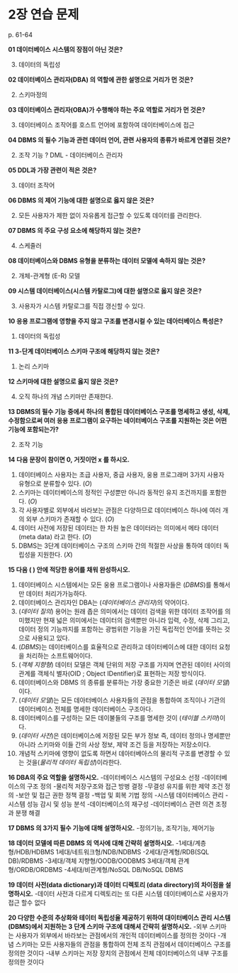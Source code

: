 # 2장 연습 문제

p. 61-64

**01 데이터베이스 시스템의 장점이 아닌 것은?**

3. 데이터의 독립성

**02 데이터베이스 관리자(DBA) 의 역할에 관한 설명으로 거리가 먼 것은?**

2. 스키마정의

**03 데이터베이스 관리자(OBA)가 수행해야 하는 주요 역할로 거리가 먼 것은?**

3. 데이터베이스 조작어를 호스트 언어에 포함하여 데이터베이스에 접근

**04 DBMS 의 필수 기능과 관런 데이터 언어, 관련 사용자의 종류가 바르게 연결된 것은?**

2. 조작 기능 ? DML - 데이터베이스 관리자

**05 DDL과 가장 관련이 적은 것은?**

3. 데이터 조작어

**06 DBMS 의 제어 기능에 대한 설명으로 옳지 않은 것은?**

2. 모든 사용자가 제한 없이 자유롭게 접근할 수 있도록 데이터를 관리한다.

**07 DBMS 의 주요 구성 요소에 해당하지 않는 것은?**

4. 스케줄러

**08 데이터베이스와 DBMS 유형을 분류하는 데이터 모델에 속하지 않는 것은?**

2. 개체-관계형 (E-R) 모델

**09 시스템 데이터베이스(시스템 카탈로그)에 대한 설명으로 옳지 않은 것은?**

3. 사용자가 시스템 카탈로그를 직접 갱신할 수 있다.

**10 응용 프로그램에 영향을 주지 않고 구조를 변경시컬 수 있는 데아터베이스 특성은?**

1. 데이터의 독립성

**11 3-단계 데이터베이스 스키마 구조에 해당하지 않는 것은?**

1. 논리 스키마

**12 스키마에 대한 설명으로 옳지 않은 것은?**

4. 오직 하나의 개념 스키마만 존재한다.

**13 DBMS의 필수 기능 중에셔 하나의 통합된 데이터베이스 구조를 명세하고 생성, 삭제, 수정함으로써 여러 응용 프로그램이 요구하는 네이터베이스 구조를 지원하는 것은 어떤 기능에 포함되는가?**

2. 조작 기능

**14 다음 문장이 참이면 0, 거짓이먼 x 를 하시오.**

1. 데이터베이스 사용자는 초급 사용자, 중급 사용자, 웅용 프로그래머 3가지 사용자 유형으로 분류할수 있다. (_O_)
2. 스키마는 데이터베이스의 정적인 구성뿐만 아니라 동적인 유지 조건까지를 포함한다. (_O_)
3. 각 사용자별로 외부에서 바라보는 관점은 다양하므로 데이터베이스 하나에 여러 개의 외부 스키마가 존재할 수 있다. (_O_)
4. 데이터 사전에 저장된 데이터는 한 차원 높은 데이터라는 의미에서 메타 데이터 (meta data) 라고 한다. (_O_)
5. DBMS는 3단계 데이터베이스 구조의 스키마 간의 적절한 사상을 통하여 데이터 독립성을 지원한다. (_X_)

**15 다음 ( ) 안에 적당한 용어를 채워 완성하시오.**

1. 데이터베이스 시스템에서는 모든 웅용 프로그램이나 사용자들은 (_DBMS_)를 통해서만 데이터 처리가가능하다.
2. 데이터베이스 관리자인 DBA는 (_데이터베이스 관리자_)의 약어이다.
3. (_데이터 질의_) 용어는 원래 좁은 의미에서는 데이터 검색을 위한 데이터 조작어를 의미했지만 현재 넓은 의미에서는 데이터의 검색뿐만 아니라 입력, 수정, 삭제 그리고, 데이터 정의 기능까지를 포함하는 광범위한 기능을 가진 독립적인 언어를 뜻하는 것으로 사용되고 있다.
4. (_DBMS_)는 데이터베이스를 효율적으로 관리하고 데이터베이스에 대한 데이터 요청을 처리하는 소프트웨어이다.
5. (_객체 지향형_) 데이터 모델은 객체 단위의 저장 구조를 가지며 연관된 데이터 사이의 관계를 객체식 별자(OID ; Object IDentifier)로 표현하는 저장 방식이다.
6. 데이터베이스와 DBMS 의 종류를 분류하는 가장 중요한 기준은 바로 (_데이터 모델_)이다.
7. (_데이터 모델_)는 모든 데아터베이스 사용자들의 관점을 통합하여 조직이나 기관의 데이터베이스 전체를 명세한 데이터베이스 구조아다.
8. 데이터베이스를 구성하는 모든 데이불들의 구조를 명세한 것이 (_테이블 스키마_)이다.
9. (_데이터 사전_)은 데이터베이스에 저장된 모든 부가 정보 즉, 데이터 정의나 명세뿐만 아니라 스키마와 이들 간의 사상 정보, 제약 조건 등을 저장하는 저장소이다.
10. 개념적 스키마에 영향이 없도록 하면서 데아터베아스의 물리적 구조를 변경할 수 있는 것을(_물리적 데이터 독립성_)이라한다.

**16 DBA의 주요 역할을 설명하시오.**
 -데이터베이스 시스템의 구성요소 선정
 -데이터베이스의 구조 정의
 -물리적 저장구조와 접근 방벙 결정
 -무결성 유지를 위한 제약 조건 정의
 -보안 및 접근 권한 정책 결정
 -백업 및 회복 기법 정의
 -시스템 데이터베이스 관리
 -시스템 성능 감시 및 성능 분석
 -데이터베이스의 재구성
 -데이터베이스 관련 의견 조정과 분쟁 해결
 
**17 DBMS 의 3가지 필수 기능에 대해 설명하시오.**
 -정의기능, 조작기능, 제어기능
 
**18 데이터 모델에 따른 DBMS 의 역사에 대해 간략히 설명하시오.**
 -1세대/계층형/HDB/HDBMS
  1세대/네트워크형/NDB/NDBMS
 -2세대/관계형/RDB(SQL DB)/RDBMS
 -3세대/객체 지향형/OODB/OODBMS
  3세대/객체 관계형/ORDB/ORDBMS
 -4세대/비관계형/NoSQL DB/NoSQL DBMS
 
**19 데이터 사전(data dictionary)과 데이터 디렉토리 (data directory)의 차이점을 설명하시오.**
 -데이터 사전과 다르게 디렉토리는 또 다른 시스템 데이터베이스로 사용자가 접근 할수 없다
 
**20 다양한 수준의 추상화와 테이터 독립성율 제공하기 위하여 대이터베이스 관리 시스템 (DBMS)에서 지원하는 3 단계 스키마 구조에 대해셔 간략히 설명하시오.**
 -외부 스키마는 사용자가 외부에서 바라보는 관점에서의 개인적 데이터베이스를 정의한 것이다
 -개념 스키마는 모든 사용자들의 관점을 통합하여 전체 조직 관점에서 데이터베이스 구조를 정의한 것이다
 -내부 스키마는 저장 장치의 관점에서 전체 데이터베이스의 내부 구조를 정의한 것이다
 
